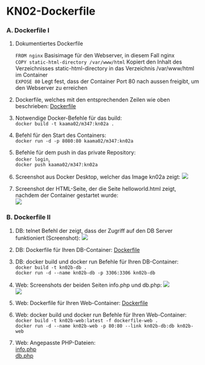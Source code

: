 # KN02-Dockerfile

### A. Dockerfile I

1. Dokumentiertes Dockerfile

   `FROM nginx` Basisimage für den Webserver, in diesem Fall nginx <br>
   `COPY static-html-directory /var/www/html` Kopiert den Inhalt des Verzeichnisses static-html-directory in das Verzeichnis /var/www/html im Container <br>
   `EXPOSE 80` Legt fest, dass der Container Port 80 nach aussen freigibt, um den Webserver zu erreichen <br>

2. Dockerfile, welches mit den entsprechenden Zeilen wie oben beschrieben:
   [Dockerfile](/A/dockerfile)

3. Notwendige Docker-Befehle für das build: <br>
   `docker build -t kaama02/m347:kn02a .`

4. Befehl für den Start des Containers:<br>
   `docker run -d -p 8080:80 kaama02/m347:kn02a` <br>

5. Befehle für dem push in das private Repository: <br>
   `docker login`, <br>
   `docker push kaama02/m347:kn02a`

6. Screenshot aus Docker Desktop, welcher das Image kn02a zeigt:
   ![](/A/img/kn02-1.png) <br>

7. Screenshot der HTML-Seite, der die Seite helloworld.html zeigt, nachdem der Container gestartet wurde: <br>
   ![](/A/img/kn02-2.png) <br>

### B. Dockerfile II

1. DB: telnet Befehl der zeigt, dass der Zugriff auf den DB Server funktioniert (Screenshot):
   ![](/B/img/1.png) <br>

2. DB: Dockerfile für Ihren DB-Container: [Dockerfile](/B/dockerfile)

3. DB: docker build und docker run Befehle für Ihren DB-Container: <br>
   `docker build -t kn02b-db .` <br>
   `docker run -d --name kn02b-db -p 3306:3306 kn02b-db`

4. Web: Screenshots der beiden Seiten info.php und db.php:
   ![](/B/img/2.png) <br>
   ![](/B/img/3.png)

5. Web: Dockerfile für Ihren Web-Container:
   [Dockerfile](/B/dockerfile-web)

6. Web: docker build und docker run Befehle für Ihren Web-Container: <br>
   `docker build -t kn02b-web:latest -f dockerfile-web .` <br>
   `docker run -d --name kn02b-web -p 80:80 --link kn02b-db:db kn02b-web`

7. Web: Angepasste PHP-Dateien: <br>
   [info.php](B/info.php) <br>
   [db.php](B/db.php)
